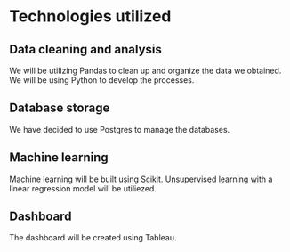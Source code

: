 # Technologies utilized
## Data cleaning and analysis
We will be utilizing Pandas to clean up and organize the data we obtained. We will be using Python to develop the processes.

## Database storage
We have decided to use Postgres to manage the databases.

## Machine learning
Machine learning will be built using Scikit. Unsupervised learning with a linear regression model will be utiliezed.

## Dashboard
The dashboard will be created using Tableau.
